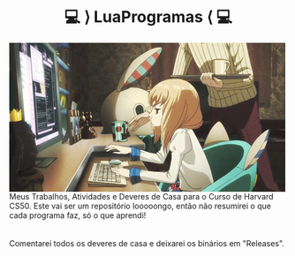 <h1 align="center">💻 ⟩ LuaProgramas ⟨ 💻</h1>
<img align="left" src="./e18518c6d24257c6fb02e3c95a862d85.gif">

Meus Trabalhos, Atividades e Deveres de Casa para o Curso de Harvard CS50. Este vai ser um repositório looooongo, então não resumirei o que cada programa faz, só o que aprendi!  
<br>
<br>
Comentarei todos os deveres de casa e deixarei os binários em "Releases".
